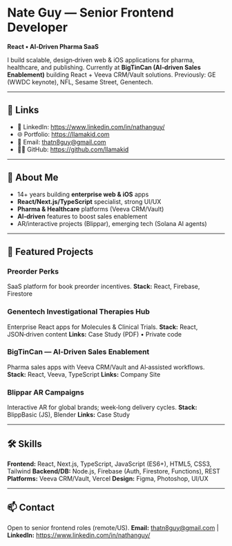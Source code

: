 # Nate Guy — Senior Frontend Developer

**React • AI‑Driven Pharma SaaS**

I build scalable, design‑driven web & iOS applications for pharma, healthcare, and publishing. Currently at **BigTinCan (AI‑driven Sales Enablement)** building React + Veeva CRM/Vault solutions. Previously: GE (WWDC keynote), NFL, Sesame Street, Genentech.


---

## 🔗 Links
- 💼 LinkedIn: https://www.linkedin.com/in/nathanguy/
- 🌐 Portfolio: https://llamakid.com
- 📧 Email: thatn8guy@gmail.com
- 🧑‍💻 GitHub: https://github.com/llamakid

---

## 🧠 About Me
- 14+ years building **enterprise web & iOS** apps
- **React/Next.js/TypeScript** specialist, strong UI/UX
- **Pharma & Healthcare** platforms (Veeva CRM/Vault)
- **AI‑driven** features to boost sales enablement
- AR/interactive projects (Blippar), emerging tech (Solana AI agents)

---

## 🚀 Featured Projects

### Preorder Perks
SaaS platform for book preorder incentives.
**Stack:** React, Firebase, Firestore

### Genentech Investigational Therapies Hub
Enterprise React apps for Molecules & Clinical Trials.
**Stack:** React, JSON‑driven content
**Links:** Case Study (PDF) • Private code

### BigTinCan — AI‑Driven Sales Enablement
Pharma sales apps with Veeva CRM/Vault and AI‑assisted workflows.
**Stack:** React, Veeva, TypeScript
**Links:** Company Site

### Blippar AR Campaigns
Interactive AR for global brands; week‑long delivery cycles.
**Stack:** BlippBasic (JS), Blender
**Links:** Case Study

---

## 🛠️ Skills
**Frontend:** React, Next.js, TypeScript, JavaScript (ES6+), HTML5, CSS3, Tailwind
**Backend/DB:** Node.js, Firebase (Auth, Firestore, Functions), REST
**Platforms:** Veeva CRM/Vault, Vercel
**Design:** Figma, Photoshop, UI/UX

---

## 📫 Contact
Open to senior frontend roles (remote/US).
**Email:** thatn8guy@gmail.com | **LinkedIn:** https://www.linkedin.com/in/nathanguy/

